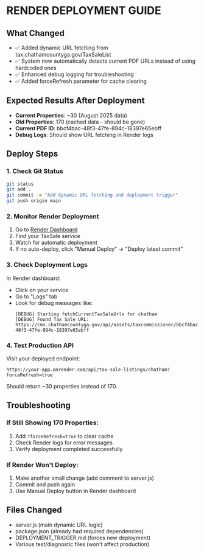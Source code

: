 # RENDER DEPLOYMENT GUIDE

## What Changed
- ✅ Added dynamic URL fetching from tax.chathamcountyga.gov/TaxSaleList
- ✅ System now automatically detects current PDF URLs instead of using hardcoded ones
- ✅ Enhanced debug logging for troubleshooting
- ✅ Added forceRefresh parameter for cache clearing

## Expected Results After Deployment
- **Current Properties**: ~30 (August 2025 data)
- **Old Properties**: 170 (cached data - should be gone)
- **Current PDF ID**: bbcf4bac-48f3-47fe-894c-18397e65ebff
- **Debug Logs**: Should show URL fetching in Render logs

## Deploy Steps

### 1. Check Git Status
```bash
git status
git add .
git commit -m "Add dynamic URL fetching and deployment trigger"
git push origin main
```

### 2. Monitor Render Deployment
1. Go to [Render Dashboard](https://dashboard.render.com)
2. Find your TaxSale service
3. Watch for automatic deployment
4. If no auto-deploy, click "Manual Deploy" → "Deploy latest commit"

### 3. Check Deployment Logs
In Render dashboard:
- Click on your service
- Go to "Logs" tab
- Look for debug messages like:
  ```
  [DEBUG] Starting fetchCurrentTaxSaleUrls for chatham
  [DEBUG] Found Tax Sale URL: https://cms.chathamcountyga.gov/api/assets/taxcommissioner/bbcf4bac-48f3-47fe-894c-18397e65ebff
  ```

### 4. Test Production API
Visit your deployed endpoint:
```
https://your-app.onrender.com/api/tax-sale-listings/chatham?forceRefresh=true
```

Should return ~30 properties instead of 170.

## Troubleshooting

### If Still Showing 170 Properties:
1. Add `?forceRefresh=true` to clear cache
2. Check Render logs for error messages
3. Verify deployment completed successfully

### If Render Won't Deploy:
1. Make another small change (add comment to server.js)
2. Commit and push again
3. Use Manual Deploy button in Render dashboard

## Files Changed
- server.js (main dynamic URL logic)
- package.json (already had required dependencies)
- DEPLOYMENT_TRIGGER.md (forces new deployment)
- Various test/diagnostic files (won't affect production)
